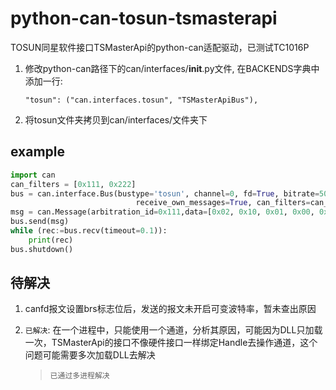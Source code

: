 # python-can-tosun-tsmasterapi

TOSUN同星软件接口TSMasterApi的python-can适配驱动，已测试TC1016P
1. 修改python-can路径下的can/interfaces/__init__.py文件, 在BACKENDS字典中添加一行:

   ```
   "tosun": ("can.interfaces.tosun", "TSMasterApiBus"),
   ```

2. 将tosun文件夹拷贝到can/interfaces/文件夹下

## example

```python
import can
can_filters = [0x111, 0x222]
bus = can.interface.Bus(bustype='tosun', channel=0, fd=True, bitrate=500000, data_bitrate=2000000,
                            receive_own_messages=True, can_filters=can_filters, m120=True, device_name='TC1016', device_type=3, hw_index=0)
msg = can.Message(arbitration_id=0x111,data=[0x02, 0x10, 0x01, 0x00, 0x00, 0x00, 0x00, 0x00],is_extended_id=False, )
bus.send(msg)
while (rec:=bus.recv(timeout=0.1)):
    print(rec)
bus.shutdown()
```

## 待解决

1. canfd报文设置brs标志位后，发送的报文未开启可变波特率，暂未查出原因
   
2. `已解决`: 在一个进程中，只能使用一个通道，分析其原因，可能因为DLL只加载一次，TSMasterApi的接口不像硬件接口一样绑定Handle去操作通道，这个问题可能需要多次加载DLL去解决
   
    > `已通过多进程解决`
